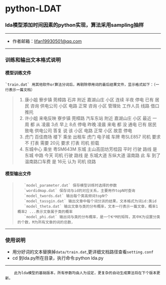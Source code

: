 python-LDAT
===
### lda模型添加时间因素的python实现，算法采用sampling抽样
---
* 作者邮箱：lifan19930501@qq.com

---
### 训练和输出文本格式说明
#### 模型训练文件
    `train.dat` 用其他软件or算法分词后，再剔除停用词的最后结果文件，显示格式如下：（一行表示一篇文档）
>1. 康小姐 寮步镇 莞樟路 石井 附近 嘉湖山庄 小区 连续 半夜 停电 已有 居民 咨询 供电公司 小区 电路 正常 咨询 小区 管理处 工作人员 线路 借口 推托<br>
>2. 许小姐 来电反映 寮步镇 莞樟路 汽车东站 附近 嘉湖山庄 小区 最近 一周 都 从 凌晨 3点 早上 8点 停电 昨晚 凌晨 来电 都 没 通电 已有 居民 致电 供电公司 答复 说 该 小区 电路 正常 小区 故意 停电 <br>
>3. 虎门 百佳商场 楼下 乘坐 出租车 虎门 电子城 车牌 粤SLE857 司机 要求 不 打表 需要 20元 要求 打表 司机 拒载<br>
>4. 东城中心 乘坐 粤SM643M  东城 主山高田坊芳桂园 平时 行驶 路线 是 东城 中路 今天 司机 行驶 路线 是 东城大道 东纵大道 温南路 此 车 到了 温南路口车费 是  16元 认为 司机 绕路<br>

#### 模型输出文件
>        `model_parameter.dat` 保存模型训练时选择的参数 
>        `wordidmap.dat` 保存词与id的对应关系，主要用作topN时查询 
>        `model_twords.dat` 输出每个类高频词topN个 
>        `model_tassgin.dat` 输出文章中每个词分派的结果，文本格式为词id:类id 
>        `model_theta.dat` 输出文章与类的分布概率，文本一行表示一篇文章，概率1   概率2 ...表示文章属于类的概率 
>        `model_phi.dat` 输出词与类的分布概率，是一个K*M的矩阵，其中K为设置分类的个数，M为所有文章的词的总数，

---
### 使用说明
* 用分好词的文本替换掉`data/train.dat`,更详细文档路径查看`setting.conf`
* cd 到lda.py所在目录，执行命令:python lda.py

---
        此为lda模型的基础版本，所有参数均由人为设定，更复杂的自动生成算法将在下个版本更新。

